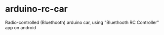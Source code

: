 # arduino-rc-car
Radio-controlled (Bluethooth) arduino car, using "Bluethooth RC Controller" app on android
